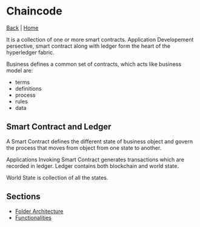 # Chaincode

[Back](../architecture.md) | [Home](/README.md)

It is a collection of one or more smart contracts.
Application Developement persective, smart contract along with ledger form the heart of the hyperledger fabric.

Business defines a common set of contracts, which acts like business model are:

- terms
- definitions
- process
- rules
- data

## Smart Contract and Ledger

A Smart Contract defines the different state of business object and govern the process that moves from object from one state to another.

Applications Invoking Smart Contract generates transactions which are recorded in ledger.
Ledger contains both blockchain and world state.

World State is collection of all the states.

## Sections

- [Folder Architecture](./layout.md)
- [Functionalities](./requirement.md)